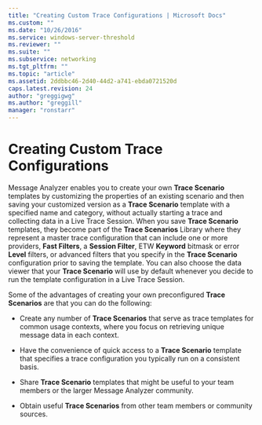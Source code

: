 ```yaml
---
title: "Creating Custom Trace Configurations | Microsoft Docs"
ms.custom: ""
ms.date: "10/26/2016"
ms.service: windows-server-threshold
ms.reviewer: ""
ms.suite: ""
ms.subservice: networking
ms.tgt_pltfrm: ""
ms.topic: "article"
ms.assetid: 2ddbbc46-2d40-44d2-a741-ebda0721520d
caps.latest.revision: 24
author: "greggigwg"
ms.author: "greggill"
manager: "ronstarr"
---
```


# Creating Custom Trace Configurations

Message Analyzer enables you to create your own **Trace Scenario** templates by customizing the properties of an existing scenario and then saving your customized version as a **Trace Scenario** template with a specified name and category, without actually starting a trace and collecting data in a Live Trace Session. When you save **Trace Scenario** templates, they become part of the **Trace Scenarios** Library where they represent a master trace configuration that can include one or more providers, **Fast Filters**, a **Session Filter**, ETW **Keyword** bitmask or error **Level** filters, or advanced filters that you specify in the **Trace Scenario** configuration prior to saving the template. You can also choose the data viewer that your **Trace Scenario** will use by default whenever you decide to run the template configuration in a Live Trace Session.  
  
 Some of the advantages of creating your own preconfigured **Trace Scenarios** are that you can do the following:  
  
-   Create any number of **Trace Scenarios** that serve as trace templates for common usage contexts, where you focus on retrieving unique message data in each context.  
  
-   Have the convenience of quick access to a **Trace Scenario** template that specifies a trace configuration you typically run on a consistent basis.  
  
-   Share **Trace Scenario** templates that might be useful to your team members or the larger Message Analyzer community.  
  
-   Obtain useful **Trace Scenarios** from other team members or community sources.